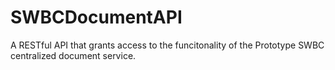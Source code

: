 # SWBCDocumentAPI

A RESTful API that grants access to the funcitonality of the Prototype SWBC centralized document service.
